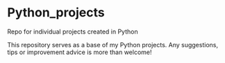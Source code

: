 # Python_projects
Repo for individual projects created in Python

This repository serves as a base of my Python projects. Any suggestions, tips or improvement advice is more than welcome!
